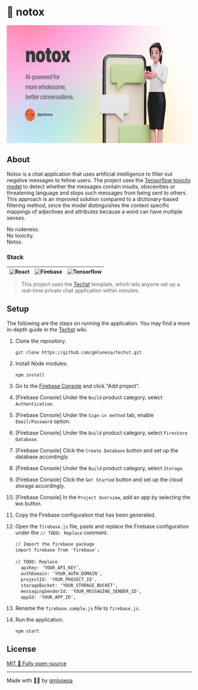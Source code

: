 # 🚫 notox

<img src="https://github.com/gmlunesa/notox/blob/master/images/NotoxPreview.png" height="320" alt="Notox Preview">

## About

Notox is a chat application that uses artificial intelligence to filter out negative messages to fellow users. The project uses the [Tensorflow toxicity model](https://github.com/tensorflow/tfjs-models/tree/master/toxicity) to detect whether the messages contain insults, obscenities or threatening language and stops such messages from being sent to others. This approach is an improved solution compared to a dictionary-based filtering method, since the model distinguishes the context specific mappings of adjectives and attributes because a word can have multiple senses.

No rudeness. <br />
No toxicity. <br />
Notox.

### Stack

| <img src="https://raw.githubusercontent.com/yurijserrano/Github-Profile-Readme-Logos/master/frameworks/react.svg" width="100" height="100" alt="React"> | <img src="https://raw.githubusercontent.com/yurijserrano/Github-Profile-Readme-Logos/master/cloud/firebase.svg" width="100" height="100" alt="Firebase"> | <img src="https://upload.wikimedia.org/wikipedia/commons/2/2d/Tensorflow_logo.svg" width="100" height="100" alt="Tensorflow"> |
| ------------------------------------------------------------------------------------------------------------------------------------------------------- | -------------------------------------------------------------------------------------------------------------------------------------------------------- | ----------------------------------------------------------------------------------------------------------------------------- |

> This project uses the [Techst](https://github.com/gmlunesa/techst/) template, which lets anyone set up a real-time private chat application within minutes.

## Setup

The following are the steps on running the application. You may find a more in-depth guide in the [Techst](https://github.com/gmlunesa/techst/wiki) wiki.

1. Clone the repository.

   ```
   git clone https://github.com/gmlunesa/techst.git
   ```

2. Install Node modules.

   ```
   npm install
   ```

3. Go to the [Firebase Console](https://console.firebase.google.com) and click "Add project".
4. [Firebase Console] Under the `Build` product category, select `Authentication`.
5. [Firebase Console] Under the `Sign-in method` tab, enable `Email/Password` option.
6. [Firebase Console] Under the `Build` product category, select `Firestore Database`.
7. [Firebase Console] Click the `Create Database` button and set up the database accordingly.
8. [Firebase Console] Under the `Build` product category, select `Storage`.
9. [Firebase Console] Click the `Get Started` button and set up the cloud storage accordingly.
10. [Firebase Console] In the `Project Overview`, add an app by selecting the `Web` button.
11. Copy the Firebase configuration that has been generated.
12. Open the `firebase.js` file, paste and replace the Firebase configuration under the `// TODO: Replace` comment.

    ```
    // Import the firebase package
    import firebase from 'firebase';

    // TODO: Replace
      apiKey: 'YOUR_API_KEY',
      authDomain: 'YOUR_AUTH_DOMAIN',
      projectId: 'YOUR_PROJECT_ID',
      storageBucket: 'YOUR_STORAGE_BUCKET',
      messagingSenderId: 'YOUR_MESSAGING_SENDER_ID',
      appId: 'YOUR_APP_ID',
    ```

13. Rename the `firebase.sample.js` file to `firebase.js`.
14. Run the application.
    ```
    npm start
    ```

## License

[MIT 🌱 Fully open-source](https://github.com/gmlunesa/techst/blob/main/LICENSE)

---

Made with 💫✨ by [gmlunesa](https://gmlunesa.com)
